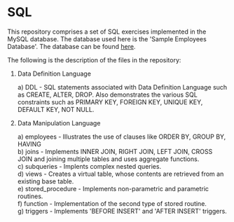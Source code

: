 # SQL

This repository comprises a set of SQL exercises implemented in the MySQL database. 
The database used here is the 'Sample Employees Database'. The database can be found [here](https://dev.mysql.com/doc/employee/en/).

The following is the description of the files in the repository:

1) Data Definition Language 
    
      a) DDL -  SQL statements associated with Data Definition Language such as CREATE, ALTER, DROP. Also demonstrates the various SQL constraints such as PRIMARY      KEY, FOREIGN KEY, UNIQUE KEY, DEFAULT KEY, NOT NULL.

2) Data Manipulation Language 
      
      a) employees - Illustrates the use of clauses like ORDER BY, GROUP BY, HAVING <br/>
      b) joins - Implements INNER JOIN, RIGHT JOIN, LEFT JOIN, CROSS JOIN and joining multiple tables and uses aggregate functions.<br/>
      c) subqueries - Implents complex nested queries.<br/>
      d) views - Creates a virtual table, whose contents are retrieved from an existing base table.<br/>
      e) stored_procedure - Implements non-parametric and parametric routines.<br/>
      f) function - Implementation of the second type of stored routine.<br/>
      g) triggers - Implements 'BEFORE INSERT' and 'AFTER INSERT' triggers.
      
